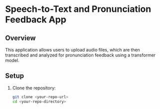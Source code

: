 # Speech-to-Text and Pronunciation Feedback App

## Overview

This application allows users to upload audio files, which are then transcribed and analyzed for pronunciation feedback using a transformer model.

## Setup

1. Clone the repository:
   ```bash
   git clone <your-repo-url>
   cd <your-repo-directory>
